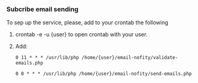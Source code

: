 ### Subcribe email sending

To sep up the service, please, add to your crontab the following

1. crontab -e -u {user} to open crontab with your user.

2. Add:
   
   `0 11 * * * /usr/lib/php /home/{user}/email-nofity/validate-emails.php`

   `0 0 * * * /usr/lib/php /home/{user}/email-nofity/send-emails.php`
